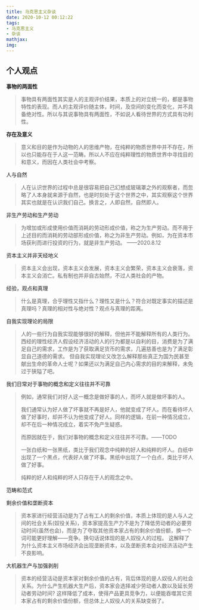 ```yaml
---
title: 马克思主义杂谈
date: 2020-10-12 00:12:22
tags:
- 马克思主义
- 杂谈
mathjax:
img:
---
```


## 个人观点

**事物的两面性**

> 事物具有两面性其实是人的主观评价结果，本质上的对立统一的，都是事物特性的表现。而人的主观评价随主体，时间，及空间的变化而变化，并不具备绝对性。所以与其说事物具有两面性，不如说人看待世界的方式具有功利性。

**存在及意义**

> 意义和目的是作为动物的人的思维产物，在纯粹的物质世界中并不存在，所以也只能存在于人这一范畴。所以人不应在纯粹理性的物质世界中寻找目的和意义，而因在人类社会中考察。

人与自然

> 人在认识世界的过程中总是很容易把自己幻想成玻璃罩之外的观察者，而忽略了人本身就来源于自然，也是时刻处于这个世界之中，其实观察这个世界其实也就是在认识我们自己。换言之，人即自然，自然即人。

非生产劳动和生产劳动

> 为增加或形成使用价值而消耗的劳动形成价值，称之为生产劳动。而不用于上述目的而消耗的劳动部形成价值，称之为非生产劳动。例如，为在资本市场获利而进行投资的行为，就是非生产劳动。
> ——2020.8.12

资本主义并非天经地义

>资本主义会出现，资本主义会发展，资本主义会繁荣，资本主义会衰落，资本主义会消亡。私有制也并非自古始然，不过人类社会的产物。

经验，观点和真理

> 什么是真理，合乎理性又指什么？理性又是什么？符合对既定事实的描述是真理吗？真理的相对性与绝对性？观点与真理的距离。

自我实现理论的局限

>人的一些行为自我实现能够很好的解释，但他并不能解释所有的人类行为。
>西经的理性经济人假设经济活动的人的行为都是以自利的目，消费是为了满足自己的需求，工作是为了获取满足货币的需求，几遍慈善也是为了满足彰显自己道德的需求。
>但自我实现理论又改怎么解释那些真正为国为民甚至献出生命的革命人士呢？如果还以为满足自己内心需求的目的来解释，未免过于狭隘了吧。

我们日常对于事物的概念和定义往往并不可靠

>例如，通常我们对好人这一概念是做好事的人，而坏人就是做坏事的人。
>
>我们通常认为好人做了坏事就不再是好人，他就变成了坏人。而在看待坏人做了好事时，却并不认为他变成了好人。同样的逻辑，在前一种情况成立，却不在后一种情况成立，着实不免产生疑惑。
>
>而原因就在于，我们对事物的概念和定义往往并不可靠。——TODO
>
>一张白纸和一张黑纸，类比于我们观念中纯粹的好人和纯粹的坏人。白纸中出现了一个黑点，代表好人做了坏事。黑纸中出现了一个白点，类比于坏人做了好事。
>
>纯粹的好人和纯粹的坏人只存在于人的观念之中。

范畴和范式

剩余价值和垄断资本

> 资本家进行经营活动是为了占有工人的剩余价值，本质上体现的是人与人之间的社会关系(奴役关系)，资本家提高生产力不是为了降低劳动者的必要劳动时间(虽然也会)，而是为了夺取其他资本家占有的剩余价值份额，换一个词可能更好理解——竞争。换句话说体现的是人奴役人的过程。
> 这解释了为什么资本主义市场经济会出现垄断资本，以及垄断资本会对经济活动产生不良影响。

大机器生产与加强剥削

> 资本的经营活动是资本家对剩余价值的占有，背后体现的是人奴役人的社会关系。为什么产生机器大生产后，资本家会选择减少劳动者人数以及延长劳动者劳动时间? 这样降低了成本，使得产品更具竞争力，以便能吞噬其它资本家占有的剩余价值份额，但总体上人奴役人的关系缺变弱了。